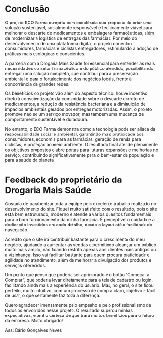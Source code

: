 # Conclusão

O projeto ECO Farma cumpriu com excelência sua proposta de criar uma solução sustentável, socialmente responsável e tecnicamente viável para melhorar o descarte de medicamentos e embalagens farmacêuticas, além de modernizar a logística de entregas das farmácias. Por meio do desenvolvimento de uma plataforma digital, o projeto conectou consumidores, farmácias e ciclistas entregadores, estimulando a adoção de práticas mais ecológicas e conscientes.

A parceria com a Drogaria Mais Saúde foi essencial para entender as reais necessidades do setor farmacêutico e do público atendido, possibilitando entregar uma solução completa, que contribui para a preservação ambiental e para o fortalecimento dos negócios locais, frente à concorrência de grandes redes.

Os benefícios do projeto vão além do aspecto técnico: houve incentivo direto à conscientização da comunidade sobre o descarte correto de medicamentos, a redução da resistência bacteriana e a diminuição de impactos ambientais gerados por entregas motorizadas. Assim, o projeto promove não só um serviço inovador, mas também uma mudança de comportamento sustentável e duradoura.

No entanto, o ECO Farma demonstra como a tecnologia pode ser aliada da responsabilidade social e ambiental, garantindo mais praticidade aos consumidores, economia para as farmácias, geração de renda para ciclistas, e proteção ao meio ambiente. O resultado final atende plenamente os objetivos propostos e abre portas para futuras expansões e melhorias no serviço, contribuindo significativamente para o bem-estar da população e para a saúde do planeta.


# Feedback do proprietário da Drogaria Mais Saúde
 
Gostaria de parabenizar toda a equipe pelo excelente trabalho realizado no desenvolvimento do site. Fiquei muito satisfeito com o resultado, pois o site está bem estruturado, moderno e atende a vários quesitos fundamentais para o bom funcionamento da minha farmácia. É perceptível o cuidado e a dedicação investidos em cada detalhe, desde o layout até a facilidade de navegação.

Acredito que o site irá contribuir bastante para o crescimento do meu negócio, ajudando a aumentar as vendas e permitindo alcançar um público muito mais amplo, não ficando restrito apenas aos clientes mais antigos ou à vizinhança. Isso vai facilitar bastante para quem procura praticidade e agilidade no atendimento, além de melhorar a divulgação dos produtos e serviços oferecidos.

Um ponto que penso que poderia ser aprimorado é o botão “Começar a Comprar”, que poderia levar diretamente para a tela de cadastro ou login, facilitando ainda mais a experiência do usuário. Mas, no geral, o site ficou perfeito, muito intuitivo, com um processo de compra claro, objetivo e fácil de usar, o que certamente faz toda a diferença.

Quero agradecer imensamente pelo empenho e pelo profissionalismo de todos os envolvidos nesse projeto. O resultado superou minhas expectativas, e tenho certeza de que trará muitos benefícios para o futuro da empresa. Muito obrigado!

Ass: Dário Gonçalves Neves
